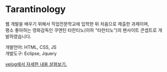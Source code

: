 # Tarantinology
웹 개발을 배우기 위해서 직업전문학교에 입학한 뒤 처음으로 제출한 과제이며, 
<br/>
평소 좋아하는 영화감독인 쿠엔틴 타란티노(이하 "타란티노")의 팬사이트 콘셉트로 개발하였습니다.

개발언어: HTML, CSS, JS
<br/>
개발도구: Eclipse, Jquery

<a href="https://velog.io/@hangy3olchoi/HTMLCSSJS-%EC%9B%B9-%ED%94%84%EB%A1%9C%EC%A0%9D%ED%8A%B8">
  velog에서 자세한 내용 살펴보기.
</a>
